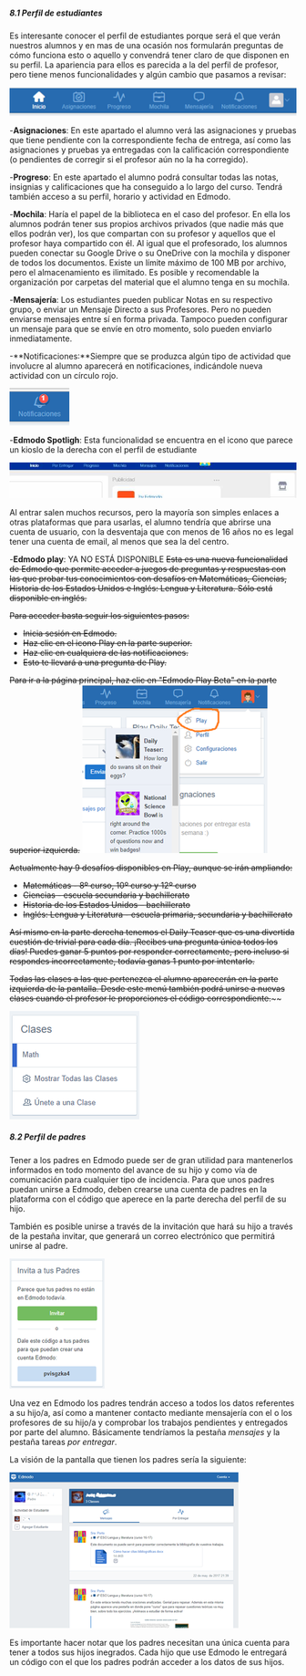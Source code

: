 ##### 8.1 Perfil de estudiantes

Es interesante conocer el perfil de estudiantes porque será el que verán nuestros alumnos y en mas de una ocasión nos formularán preguntas de cómo funciona esto o aquello y convendrá tener claro de que disponen en su perfil. La apariencia para ellos es parecida a la del perfil de profesor, pero tiene menos funcionalidades y algún cambio que pasamos a revisar:

![](/assets/import32.png)

-**Asignaciones**: En este apartado el alumno verá las asignaciones y pruebas que tiene pendiente con la correspondiente fecha de entrega, así como las asignaciones y pruebas ya entregadas con la calificación correspondiente \(o pendientes de corregir si el profesor aún no la ha corregido\).

-**Progreso**: En este apartado el alumno podrá consultar todas las notas, insignias y calificaciones que ha conseguido a lo largo del curso. Tendrá también acceso a su perfil, horario y actividad en Edmodo.

-**Mochila**: Haría el papel de la biblioteca en el caso del profesor. En ella los alumnos podrán tener sus propios archivos privados \(que nadie más que ellos podrán ver\), los que compartan con su profesor y aquellos que el profesor haya compartido con él. Al igual que el profesorado, los alumnos pueden conectar su Google Drive o su OneDrive con la mochila y disponer de todos los documentos. Existe un límite máximo de 100 MB por archivo, pero el almacenamiento es ilimitado. Es posible y recomendable la organización por carpetas del material que el alumno tenga en su mochila.

-**Mensajería**: Los estudiantes pueden publicar Notas en su respectivo grupo, o enviar un Mensaje Directo a sus Profesores. Pero no pueden enviarse mensajes entre sí en forma privada. Tampoco pueden configurar un mensaje para que se envíe en otro momento, solo pueden enviarlo inmediatamente.

-**Notificaciones:**Siempre que se produzca algún tipo de actividad que involucre al alumno aparecerá en notificaciones, indicándole nueva actividad con un círculo rojo.

![](/assets/import33.png)

-**Edmodo Spotligh**: Esta funcionalidad se encuentra en el icono que parece un kioslo de la derecha con el perfil de estudiante

![](/assets/edmodospotlight.jpg)

Al entrar salen muchos recursos, pero la mayoría son simples enlaces a otras plataformas que para usarlas, el alumno tendría que abrirse una cuenta de usuario, con la desventaja que con menos de 16 años no es legal tener una cuenta de email, al menos que sea la del centro.

-**Edmodo play**: YA NO ESTÁ DISPONIBLE ~~Esta es una nueva funcionalidad de Edmodo que permite acceder a juegos de preguntas y respuestas con las que probar tus conocimientos con desafíos en Matemáticas, Ciencias, Historia de los Estados Unidos e Inglés: Lengua y Literatura. Sólo está disponible en inglés.~~

~~Para acceder basta seguir los siguientes pasos:~~

* ~~Inicia sesión en Edmodo.~~
* ~~Haz clic en el icono Play en la parte superior.~~
* ~~Haz clic en cualquiera de las notificaciones.~~
* ~~Esto te llevará a una pregunta de Play.~~

~~Para ir a la página principal, haz clic en "Edmodo Play Beta" en la parte superior izquierda.~~
![](/assets/import34.png)

~~Actualmente hay 9 desafíos disponibles en Play, aunque se irán ampliando:~~
* ~~Matemáticas - 8º curso, 10º curso y 12º curso~~
* ~~Ciencias - escuela secundaria y bachillerato~~
* ~~Historia de los Estados Unidos – bachillerato~~
* ~~Inglés: Lengua y Literatura - escuela primaria, secundaria y bachillerato~~

~~Así mismo en la parte derecha tenemos el Daily Teaser que es una divertida cuestión de trivial para cada día. ¡Recibes una pregunta única todos los días! Puedes ganar 5 puntos por responder correctamente, pero incluso si respondes incorrectamente, todavía ganas 1 punto por intentarlo.~~

~~Todas las clases a las que pertenezca el alumno aparecerán en la parte izquierda de la pantalla. Desde este menú también podrá unirse a nuevas clases cuando el profesor le proporciones el código correspondiente.~~~~

![](/assets/import35.png)

##### 8.2 Perfil de padres

Tener a los padres en Edmodo puede ser de gran utilidad para mantenerlos informados en todo momento del avance de su hijo y como vía de comunicación para cualquier tipo de incidencia. Para que unos padres puedan unirse a Edmodo, deben crearse una cuenta de padres en la plataforma con el código que aperece en la parte derecha del perfil de su hijo.

También es posible unirse a través de la invitación que hará su hijo a través de la pestaña invitar, que generará un correo electrónico que permitirá unirse al padre.

![](/assets/import36.png)

Una vez en Edmodo los padres tendrán acceso a todos los datos referentes a su hijo/a, así como a mantener contacto mediante mensajería con el o los profesores de su hijo/a y comprobar los trabajos pendientes y entregados por parte del alumno. Básicamente tendríamos la pestaña _mensajes_ y la pestaña tareas _por entregar_.

La visión de la pantalla que tienen los padres sería la siguiente:

![](/assets/import39.png)

Es importante hacer notar que los padres necesitan una única cuenta para tener a todos sus hijos inegrados. Cada hijo que use Edmodo le entregará un código con el que los padres podrán acceder a los datos de sus hijos.

